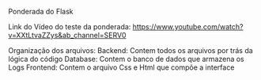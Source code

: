 Ponderada do Flask

Link do Vídeo do teste da ponderada:
https://www.youtube.com/watch?v=XXtLtvaZZys&ab_channel=SERV0

Organização dos arquivos:
Backend: Contem todos os arquivos por trás da lógica do código
Database: Contem o banco de dados que armazena os Logs
Frontend: Contem o arquivo Css e Html que compõe a interface
